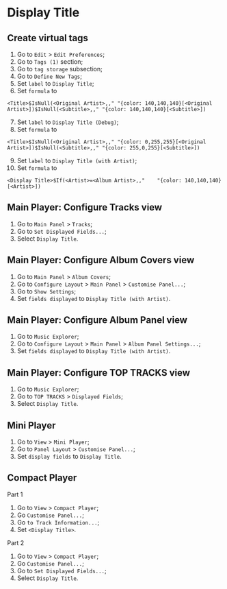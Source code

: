 # Display Title

## Create virtual tags
1. Go to `Edit` > `Edit Preferences`;
2. Go to `Tags (1)` section;
3. Go to `tag storage` subsection;
4. Go to `Define New Tags`;
5. Set `label` to `Display Title`;
6. Set `formula` to

```<Title>$IsNull(<Original Artist>,," "{color: 140,140,140}[<Original Artist>])$IsNull(<Subtitle>,," "{color: 140,140,140}[<Subtitle>])```

7. Set `label` to `Display Title (Debug)`;
8. Set `formula` to

```<Title>$IsNull(<Original Artist>,," "{color: 0,255,255}[<Original Artist>])$IsNull(<Subtitle>,," "{color: 255,0,255}[<Subtitle>])```

9. Set `label` to `Display Title (with Artist)`;
10. Set `formula` to

```<Display Title>$If(<Artist>=<Album Artist>,,"    "{color: 140,140,140}[<Artist>])```

## Main Player: Configure Tracks view
1. Go to `Main Panel` > `Tracks`;
2. Go to `Set Displayed Fields...`;
3. Select `Display Title`.

## Main Player: Configure Album Covers view
1. Go to `Main Panel` > `Album Covers`;
2. Go to `Configure Layout` > `Main Panel` > `Customise Panel...`;
3. Go to `Show Settings`;
4. Set `fields displayed` to `Display Title (with Artist)`.

## Main Player: Configure Album Panel view
1. Go to `Music Explorer`;
2. Go to `Configure Layout` > `Main Panel` > `Album Panel Settings...`;
3. Set `fields displayed` to `Display Title (with Artist)`.

## Main Player: Configure TOP TRACKS view
1. Go to `Music Explorer`;
2. Go to `TOP TRACKS` > `Displayed Fields`;
3. Select `Display Title`.

## Mini Player
1. Go to `View` > `Mini Player`;
2. Go to `Panel Layout` > `Customise Panel...`;
3. Set `display fields` to `Display Title`.

## Compact Player
Part 1
1. Go to `View` > `Compact Player`;
2. Go `Customise Panel...`;
3. Go `to Track Information...`;
4. Set `<Display Title>`.

Part 2
1. Go to `View` > `Compact Player`;
2. Go `Customise Panel...`;
3. Go to `Set Displayed Fields...`;
4. Select `Display Title`.
